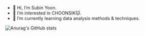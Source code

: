- 👋 Hi, I’m Subin Yoon.
- 👀 I’m interested in CHOONSIK😽.
- 🌱 I’m currently learning data analysis methods & techniques.  

<!---
sese3211/sese3211 is a ✨ special ✨ repository because its `README.md` (this file) appears on your GitHub profile.
You can click the Preview link to take a look at your changes.
--->


![Anurag's GitHub stats](https://github-readme-stats.vercel.app/api?username=sese3211&show_icons=true&theme=github_dark)
